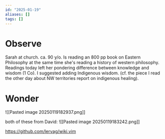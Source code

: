 ```yaml
---
id: "2025-01-19"
aliases: []
tags: []
---
```


# Observe
Sarah at church. ca. 90 y/o. Is reading an 800 pp book on Eastern Philosophy at the same time she's reading a history of western philosophy. Readings today left her pondering difference between knowledge and wisdom (1 Co). I suggested adding Indigenous wisdom. (cf. the piece I read the other day about NW territories report on indigenous healing).
# Wonder

![[Pasted image 20250119182937.png]]

both of these from David:
![[Pasted image 20250119183242.png]]

https://github.com/lervag/wiki.vim
